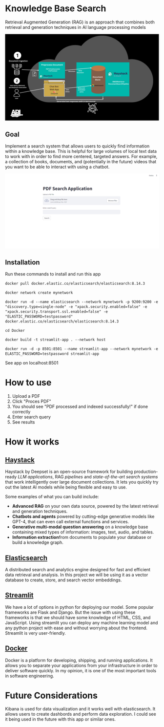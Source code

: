 # Knowledge Base Search
Retrieval Augmented Generation (RAG) is an approach that combines both retrieval and generation techniques in AI language processing models

![Architecture](img/architecture2.png)
## Goal
Implement a search system that allows users to quickly find information within a knowledge base. This is helpful for large volumes of local text data to work with in order to find more centered, targeted answers. For example, a collection of books, documents, and (potentially in the future) videos that you want to be able to interact with using a chatbot.

![App Page](img/app_page.png)
## Installation 
Run these commands to install and run this app
```
docker pull docker.elastic.co/elasticsearch/elasticsearch:8.14.3
```
```
docker network create mynetwork
```
```
docker run -d --name elasticsearch --network mynetwork -p 9200:9200 -e "discovery.type=single-node" -e "xpack.security.enabled=false" -e "xpack.security.transport.ssl.enabled=false" -e "ELASTIC_PASSWORD=testpassword" docker.elastic.co/elasticsearch/elasticsearch:8.14.3

```
```
cd Docker
```
```
docker build -t streamlit-app . --network host
```
```
docker run -d -p 8501:8501 --name streamlit-app --network mynetwork -e ELASTIC_PASSWORD=testpassword streamlit-app
```
See app on localhost:8501

# How to use
1. Upload a PDF
2. Click "Proces PDF"
3. You should see "PDF processed and indexed successfully!" if done correctly
4. Enter search query
5. See results

# How it works

## [Haystack](https://haystack.deepset.ai/overview/intro) 
Haystack by Deepset is an open-source framework for building production-ready *LLM applications*, RAG *pipelines* and *state-of-the-art search systems* that work intelligently over large document collections. It lets you quickly try out the latest AI models while being flexible and easy to use.

Some examples of what you can build include:

- **Advanced RAG** on your own data source, powered by the latest retrieval and generation techniques.
- **Chatbots and agents** powered by cutting-edge generative models like GPT-4, that can even call external functions and services.
- **Generative multi-modal question answering** on a knowledge base containing mixed types of information: images, text, audio, and tables.
- **Information extraction**from documents to populate your database or build a knowledge graph.


## [Elasticsearch](https://www.elastic.co/guide/en/elasticsearch/reference/current/elasticsearch-intro.html) 
A distributed search and analytics engine designed for fast and efficient data retrieval and analysis. In this project we will be using it as a vector database to create, store, and search vector embeddings. 

## [Streamlit](https://www.geeksforgeeks.org/a-beginners-guide-to-streamlit/)
We have a lot of options in python for deploying our model. Some popular frameworks are Flask and Django. But the issue with using these frameworks is that we should have some knowledge of HTML, CSS, and JavaScript. Using streamlit you can deploy any machine learning model and any python project with ease and without worrying about the frontend. Streamlit is very user-friendly. 

## [Docker](https://docs.docker.com/guides/docker-overview/)
Docker is a platform for developing, shipping, and running applications. It allows you to separate your applications from your infrastructure in order to deliver software quickly. In my opinion, it is one of the most important tools in software engineering. 

# Future Considerations
Kibana is used for data visualization and it works well with elasticsearch. It allows users to create dashbords and perform data exploration. I could see it being used in the future with this app or similar ones. 